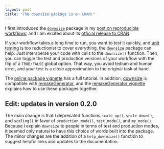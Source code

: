 ```yaml
---
layout: post
title: "The downsize package is on CRAN!"
---
```


<p>
I first introduced the <a href="https://CRAN.R-project.org/package=downsize"><code>downsize</code></a> package in my <a href="http://wlandau.github.io/2016/06/14/workflow/">post on reproducible workflows</a>, and I am excited about its <a href="https://CRAN.R-project.org/package=downsize">official release to CRAN</a>.
</p>

<p>
If your workflow takes a long time to run, you want to test it quickly, and <a href="https://www.r-bloggers.com/unit-testing-with-r/">unit testing</a> is too reductionist to cover everything, the <a href="https://cran.r-project.org/web/packages/downsize/"><code>downsize</code></a> package can help. Just intersperse your code with calls to the <code>downsize()</code> function. Then, you can toggle the test and production versions of your workflow with the flip of a <code>TRUE/FALSE</code> global option. That way, you avoid tedium and human error, and your test is a close approximation to the original task at hand.
</p>

<p>
The <a href="https://CRAN.R-project.org/package=downsize/vignettes/downsize.html">online package vignette</a> has a full tutorial. In addition, <a href="https://CRAN.R-project.org/package=downsize/">downsize</a> is compatible with <a href="https://github.com/wlandau/remakeGenerator">remakeGenerator</a>, and the <a href="https://github.com/wlandau/remakeGenerator/blob/master/vignettes/remakeGenerator.Rmd">remakeGenerator vignette</a> explains how to use these packages together.
</p>

<h2>Edit: updates in version 0.2.0</h2>

The main change is that I deprecated functions <code>scale_up()</code>, <code>scale_down()</code>, and <code>scaling()</code> in favor of <code>production_mode()</code>, <code>test_mode()</code>, and <code>my_mode()</code>. Because I explain <code>downsize</code> to people in terms of test and production modes, it seemed only natural to have this choice of words built into the package. The minor changes are the addition of a <code>help_downsize()</code> function to suggest helpful links and updates to the documentation.
